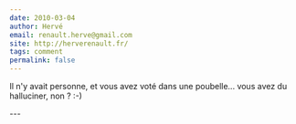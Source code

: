 ```yaml
---
date: 2010-03-04
author: Hervé
email: renault.herve@gmail.com
site: http://herverenault.fr/
tags: comment
permalink: false
---
```


<p>Il n'y avait personne, et vous avez voté dans une poubelle... vous avez du halluciner, non ? :-)</p>
---